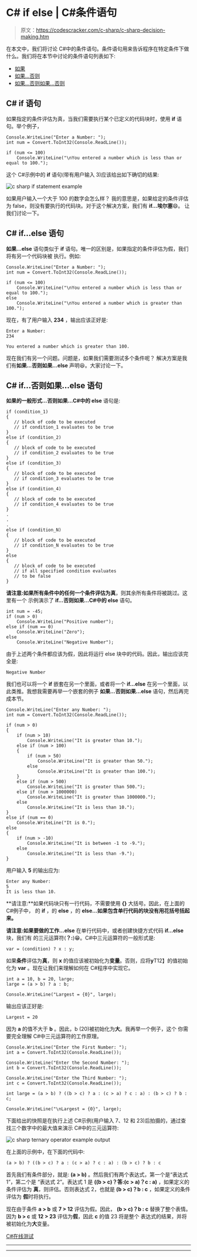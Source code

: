 # C# if else | C#条件语句

> 原文：<https://codescracker.com/c-sharp/c-sharp-decision-making.htm>

在本文中，我们将讨论 C#中的条件语句。条件语句用来告诉程序在特定条件下做什么。我们将在本节中讨论的条件语句列表如下:

*   [如果](#a)
*   [如果...否则](#b)
*   [如果...否则如果...否则](#c)

## C# if 语句

如果指定的条件评估为真，当我们需要执行某个已定义的代码块时，使用 **if** 语句。举个例子，

```
Console.WriteLine("Enter a Number: ");
int num = Convert.ToInt32(Console.ReadLine());

if (num <= 100)
    Console.WriteLine("\nYou entered a number which is less than or equal to 100.");
```

这个 C#示例中的 **if** 语句(带有用户输入 3)应该给出如下确切的结果:

![c sharp if statement example](img/61dbfe5f8cdbadc38e331b575546272c.png)

如果用户输入一个大于 100 的数字会怎么样？
我的意思是，如果给定的条件评估为 false，则没有要执行的代码块。对于这个解决方案，我们有 **if...埃尔塞**😄。 让我们讨论一下。

## C# if...else 语句

**如果...else** 语句类似于 **if** 语句。唯一的区别是，如果指定的条件评估为假，我们将有另一个代码块被 执行。例如:

```
Console.WriteLine("Enter a Number: ");
int num = Convert.ToInt32(Console.ReadLine());

if (num <= 100)
    Console.WriteLine("\nYou entered a number which is less than or equal to 100.");
else
    Console.WriteLine("\nYou entered a number which is greater than 100.");
```

现在，有了用户输入 **234** ，输出应该正好是:

```
Enter a Number:
234

You entered a number which is greater than 100.
```

现在我们有另一个问题。问题是，如果我们需要测试多个条件呢？
解决方案是我们有**如果...否则如果...else** 声明😆。大家讨论一下。

## C# if...否则如果...else 语句

**如果的一般形式...否则如果...C#中的 else** 语句是:

```
if (condition_1)
{
   // block of code to be executed
   // if condition_1 evaluates to be true
}
else if (condition_2)
{
   // block of code to be executed
   // if condition_2 evaluates to be true
}
else if (condition_3)
{
   // block of code to be executed
   // if condition_3 evaluates to be true
}
else if (condition_4)
{
   // block of code to be executed
   // if condition_4 evaluates to be true
}
.
.
.
else if (condition_N)
{
   // block of code to be executed
   // if condition_N evaluates to be true
}
else
{
   // block of code to be executed
   // if all specified condition evaluates
   // to be false
}
```

**请注意:**如果所有条件中的任何一个条件评估为**真**，则其余所有条件将被跳过。这里有一个 示例演示了 **if...否则如果...C#中的 else** 语句。

```
int num = -45;
if (num > 0)
    Console.WriteLine("Positive number");
else if (num == 0)
    Console.WriteLine("Zero");
else
    Console.WriteLine("Negative Number");
```

由于上述两个条件都应该为假，因此将运行 else 块中的代码。因此，输出应该完全是:

```
Negative Number
```

我们也可以将一个 **if** 嵌套在另一个里面，或者将一个 **if...else** 在另一个里面，以此类推。我想我需要再举一个嵌套的例子 **如果...否则如果...else** 语句，然后再完成本节。

```
Console.WriteLine("Enter any Number: ");
int num = Convert.ToInt32(Console.ReadLine());

if (num > 0)
{
    if (num > 10)
        Console.WriteLine("It is greater than 10.");
    else if (num > 100)
    {
        if (num > 50)
            Console.WriteLine("It is greater than 50.");
        else
            Console.WriteLine("It is greater than 100.");
    }
    else if (num > 500)
        Console.WriteLine("It is greater than 500.");
    else if (num > 1000000)
        Console.WriteLine("It is greater than 1000000.");
    else
        Console.WriteLine("It is less than 10.");
}
else if (num == 0)
    Console.WriteLine("It is 0.");
else
{
    if (num > -10)
        Console.WriteLine("It is between -1 to -9.");
    else
        Console.WriteLine("It is less than -9.");
}
```

用户输入 **5** 的输出应为:

```
Enter any Number:
5
It is less than 10.
```

**请注意:**如果代码块只有一行代码，不需要使用 **{}** 大括号。因此，在上面的 C#例子中， 的 **if** ，的 **else** ，的 **else...如果包含单行代码的块没有用花括号括起来。**

**请注意:**如果要做**的工作...else** 在单行代码中，或者创建快捷方式代码 **if...else** 块，我们有 的三元运算符(**？:**)😁。C#中三元运算符的一般形式是:

```
var = (condition) ? x : y;
```

如果**条件**评估为**真**，则 **x** 的值应该被初始化为**变量**。否则，应将**y**T12】的值初始化为 **var** 。现在让我们来理解如何在 C#程序中实现它。

```
int a = 10, b = 20, large;
large = (a > b) ? a : b;

Console.WriteLine("Largest = {0}", large);
```

输出应该正好是:

```
Largest = 20
```

因为 **a** 的值不大于 **b** 。因此，b (20)被初始化为**大**。我再举一个例子，这个 你需要完全理解 C#中三元运算符的工作原理。

```
Console.WriteLine("Enter the First Number: ");
int a = Convert.ToInt32(Console.ReadLine());

Console.WriteLine("Enter the Second Number: ");
int b = Convert.ToInt32(Console.ReadLine());

Console.WriteLine("Enter the Third Number: ");
int c = Convert.ToInt32(Console.ReadLine());

int large = (a > b) ? ((b > c) ? a : (c > a) ? c : a) : (b > c) ? b : c;

Console.WriteLine("\nLargest = {0}", large);
```

下面给出的快照是在执行上述 C#示例(用户输入 7、12 和 23)后拍摄的，通过查找三个数字中的最大值来演示 C#中的三元运算符:

![c sharp ternary operator example output](img/e056f0a700e44eb74dcea5e0ae4a29b5.png)

在上面的示例中，在下面的代码中:

```
(a > b) ? ((b > c) ? a : (c > a) ? c : a) : (b > c) ? b : c
```

首先我们有条件部分，就是: **(a > b)** 。然后我们有两个表达式，第一个是“表达式 1”，第二个是 “表达式 2”。表达式 1 是 **((b > c)？答:(c > a)？c : a)** ，如果定义的条件评估为 **真**，则评估。否则表达式 2，也就是 **(b > c)？b : c** ，如果定义的条件评估为 **假**时将执行。

现在由于条件 **a > b** 或 **7 > 12** 评估为假。因此， **(b > c)？b : c** 替换了整个表情。 因为 **b > c** 或 **12 > 23** 评估为**假**，因此 **c** 的值 23 将是整个 表达式的结果，并将被初始化为**大**变量。

[C#在线测试](/exam/showtest.php?subid=11)

* * *

* * *